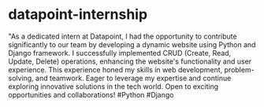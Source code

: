 # datapoint-internship
"As a dedicated intern at Datapoint, I had the opportunity to contribute significantly to our team by developing a dynamic website using Python and Django framework. I successfully implemented CRUD (Create, Read, Update, Delete) operations, enhancing the website's functionality and user experience. This experience honed my skills in web development, problem-solving, and teamwork. Eager to leverage my expertise and continue exploring innovative solutions in the tech world. Open to exciting opportunities and collaborations! #Python #Django
